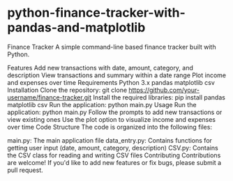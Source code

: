 ﻿# python-finance-tracker-with-pandas-and-matplotlib
Finance Tracker
A simple command-line based finance tracker built with Python.

Features
Add new transactions with date, amount, category, and description
View transactions and summary within a date range
Plot income and expenses over time
Requirements
Python 3.x
pandas
matplotlib
csv
Installation
Clone the repository: git clone https://github.com/your-username/finance-tracker.git
Install the required libraries: pip install pandas matplotlib csv
Run the application: python main.py
Usage
Run the application: python main.py
Follow the prompts to add new transactions or view existing ones
Use the plot option to visualize income and expenses over time
Code Structure
The code is organized into the following files:

main.py: The main application file
data_entry.py: Contains functions for getting user input (date, amount, category, description)
CSV.py: Contains the CSV class for reading and writing CSV files
Contributing
Contributions are welcome! If you'd like to add new features or fix bugs, please submit a pull request.
